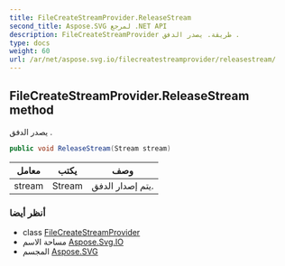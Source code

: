 ```yaml
---
title: FileCreateStreamProvider.ReleaseStream
second_title: Aspose.SVG لمرجع .NET API
description: FileCreateStreamProvider طريقة. يصدر الدفق .
type: docs
weight: 60
url: /ar/net/aspose.svg.io/filecreatestreamprovider/releasestream/
---
```

## FileCreateStreamProvider.ReleaseStream method

يصدر الدفق .

```csharp
public void ReleaseStream(Stream stream)
```

| معامل | يكتب | وصف |
| --- | --- | --- |
| stream | Stream | يتم إصدار الدفق. |

### أنظر أيضا

* class [FileCreateStreamProvider](../)
* مساحة الاسم [Aspose.Svg.IO](../../filecreatestreamprovider/)
* المجسم [Aspose.SVG](../../../)


